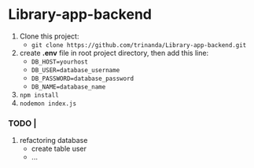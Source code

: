 # Library-app-backend

1. Clone this project:
    - `git clone https://github.com/trinanda/Library-app-backend.git`
2. create **.env** file in root project directory, then add this line:
    - `DB_HOST=yourhost`
    - `DB_USER=database_username`
    - `DB_PASSWORD=database_password`
    - `DB_NAME=database_name`
3. `npm install`
4. `nodemon index.js`


### TODO | 
1. refactoring database
    - create table user
    - ...

